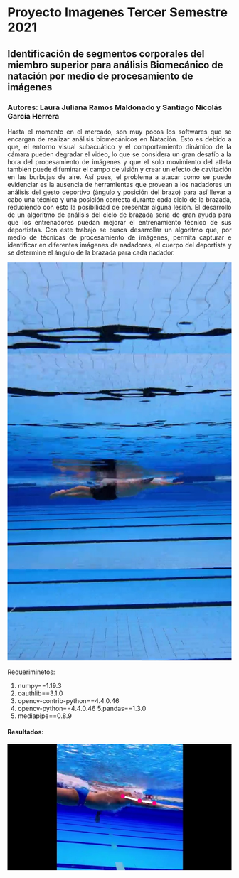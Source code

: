 # Proyecto Imagenes Tercer Semestre 2021
## Identificación de segmentos corporales del miembro superior para análisis Biomecánico de natación por medio de procesamiento de imágenes 
### Autores: Laura Juliana Ramos Maldonado y  Santiago Nicolás García Herrera

<p style='text-align: justify;'> Hasta el momento en el mercado, son muy pocos los softwares que se encargan de realizar análisis biomecánicos en Natación. Esto es debido a que, el entorno visual subacuático y el comportamiento dinámico de la cámara pueden degradar el video, lo que se considera un gran desafío a la hora del procesamiento de imágenes y que el solo movimiento del atleta también puede difuminar el campo de visión y crear un efecto de cavitación en las burbujas de aire.
Así pues, el problema a atacar como se puede evidenciar es la ausencia de herramientas que provean a los nadadores un análisis del gesto deportivo (ángulo y posición del brazo) para así llevar a cabo una técnica y una posición correcta durante cada ciclo de la brazada, reduciendo con esto la posibilidad de presentar alguna lesión.
El desarrollo de un algoritmo de análisis del ciclo de brazada sería de gran ayuda para que los entrenadores puedan mejorar el entrenamiento técnico de sus deportistas. Con este trabajo se busca desarrollar un algoritmo que, por medio de técnicas de procesamiento de imágenes, permita capturar e identificar en diferentes imágenes de nadadores, el cuerpo del deportista y se determine el ángulo de la brazada para cada nadador. </p>


![alt text](https://github.com/Santidnp/Proyecto_Imagenes/blob/main/Nados_9.jpg?raw=true)


Requeriminetos:

1. numpy==1.19.3
2. oauthlib==3.1.0
3. opencv-contrib-python==4.4.0.46
4. opencv-python==4.4.0.46
5.pandas==1.3.0
6. mediapipe==0.8.9


#### Resultados:


![alt text](https://github.com/Santidnp/Proyecto_Imagenes/blob/main/Frames/Frame178.jpg?raw=true)






